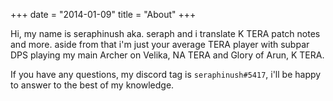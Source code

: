 +++
date  = "2014-01-09"
title = "About"
+++

Hi, my name is seraphinush aka. seraph and i translate K TERA patch notes and more. aside from that i'm just your average TERA player with subpar DPS playing my main Archer on Velika, NA TERA and Glory of Arun, K TERA.

If you have any questions, my discord tag is `seraphinush#5417`, i'll be happy to answer to the best of my knowledge.